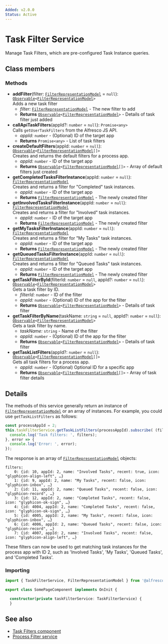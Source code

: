 ```yaml
---
Added: v2.0.0
Status: Active
---
```


# Task Filter Service

Manage Task Filters, which are pre-configured Task Instance queries. 

## Class members

### Methods

-   **addFilter**(filter: [`FilterRepresentationModel`](../../lib/process-services/task-list/models/filter.model.ts) = `null`): [`Observable`](http://reactivex.io/documentation/observable.html)`<`[`FilterRepresentationModel`](../../lib/process-services/task-list/models/filter.model.ts)`>`<br/>
    Adds a new task filter
    -   _filter:_ [`FilterRepresentationModel`](../../lib/process-services/task-list/models/filter.model.ts)  - The new filter to add
    -   **Returns** [`Observable`](http://reactivex.io/documentation/observable.html)`<`[`FilterRepresentationModel`](../../lib/process-services/task-list/models/filter.model.ts)`>` - Details of task filter just added
-   **callApiTaskFilters**(appId?: `number` = `null`): `Promise<any>`<br/>
    Calls `getUserTaskFilters` from the Alfresco JS API.
    -   _appId:_ `number`  - (Optional) ID of the target app
    -   **Returns** `Promise<any>` - List of task filters
-   **createDefaultFilters**(appId: `number` = `null`): [`Observable`](http://reactivex.io/documentation/observable.html)`<`[`FilterRepresentationModel`](../../lib/process-services/task-list/models/filter.model.ts)`[]>`<br/>
    Creates and returns the default filters for a process app.
    -   _appId:_ `number`  - ID of the target app
    -   **Returns** [`Observable`](http://reactivex.io/documentation/observable.html)`<`[`FilterRepresentationModel`](../../lib/process-services/task-list/models/filter.model.ts)`[]>` - Array of default filters just created
-   **getCompletedTasksFilterInstance**(appId: `number` = `null`): [`FilterRepresentationModel`](../../lib/process-services/task-list/models/filter.model.ts)<br/>
    Creates and returns a filter for "Completed" task instances.
    -   _appId:_ `number`  - ID of the target app
    -   **Returns** [`FilterRepresentationModel`](../../lib/process-services/task-list/models/filter.model.ts) - The newly created filter
-   **getInvolvedTasksFilterInstance**(appId: `number` = `null`): [`FilterRepresentationModel`](../../lib/process-services/task-list/models/filter.model.ts)<br/>
    Creates and returns a filter for "Involved" task instances.
    -   _appId:_ `number`  - ID of the target app
    -   **Returns** [`FilterRepresentationModel`](../../lib/process-services/task-list/models/filter.model.ts) - The newly created filter
-   **getMyTasksFilterInstance**(appId: `number` = `null`): [`FilterRepresentationModel`](../../lib/process-services/task-list/models/filter.model.ts)<br/>
    Creates and returns a filter for "My Tasks" task instances.
    -   _appId:_ `number`  - ID of the target app
    -   **Returns** [`FilterRepresentationModel`](../../lib/process-services/task-list/models/filter.model.ts) - The newly created filter
-   **getQueuedTasksFilterInstance**(appId: `number` = `null`): [`FilterRepresentationModel`](../../lib/process-services/task-list/models/filter.model.ts)<br/>
    Creates and returns a filter for "Queued Tasks" task instances.
    -   _appId:_ `number`  - ID of the target app
    -   **Returns** [`FilterRepresentationModel`](../../lib/process-services/task-list/models/filter.model.ts) - The newly created filter
-   **getTaskFilterById**(filterId: `number` = `null`, appId?: `number` = `null`): [`Observable`](http://reactivex.io/documentation/observable.html)`<`[`FilterRepresentationModel`](../../lib/process-services/task-list/models/filter.model.ts)`>`<br/>
    Gets a task filter by ID.
    -   _filterId:_ `number`  - ID of the filter
    -   _appId:_ `number`  - (Optional) ID of the app for the filter
    -   **Returns** [`Observable`](http://reactivex.io/documentation/observable.html)`<`[`FilterRepresentationModel`](../../lib/process-services/task-list/models/filter.model.ts)`>` - Details of task filter
-   **getTaskFilterByName**(taskName: `string` = `null`, appId?: `number` = `null`): [`Observable`](http://reactivex.io/documentation/observable.html)`<`[`FilterRepresentationModel`](../../lib/process-services/task-list/models/filter.model.ts)`>`<br/>
    Gets a task filter by name.
    -   _taskName:_ `string`  - Name of the filter
    -   _appId:_ `number`  - (Optional) ID of the app for the filter
    -   **Returns** [`Observable`](http://reactivex.io/documentation/observable.html)`<`[`FilterRepresentationModel`](../../lib/process-services/task-list/models/filter.model.ts)`>` - Details of task filter
-   **getTaskListFilters**(appId?: `number` = `null`): [`Observable`](http://reactivex.io/documentation/observable.html)`<`[`FilterRepresentationModel`](../../lib/process-services/task-list/models/filter.model.ts)`[]>`<br/>
    Gets all task filters for a process app.
    -   _appId:_ `number`  - (Optional) Optional ID for a specific app
    -   **Returns** [`Observable`](http://reactivex.io/documentation/observable.html)`<`[`FilterRepresentationModel`](../../lib/process-services/task-list/models/filter.model.ts)`[]>` - Array of task filter details

## Details

The methods of this service generally return an instance of [`FilterRepresentationModel`](../../lib/process-services/task-list/models/filter.model.ts) or
an array of instances. For example, you could use `getTaskListFilters` as follows:

```ts
const processAppId = 2;
this.taskFilterService.getTaskListFilters(processAppId).subscribe( (filters: FilterRepresentationModel[]) => {
  console.log('Task filters: ', filters);
}, error => {
  console.log('Error: ', error);
});
```

The response is an array of [`FilterRepresentationModel`](../../lib/process-services/task-list/models/filter.model.ts) objects:

    filters:  
        0: {id: 10, appId: 2, name: "Involved Tasks", recent: true, icon: "glyphicon-align-left", …}
        1: {id: 9, appId: 2, name: "My Tasks", recent: false, icon: "glyphicon-inbox", …}
        2: {id: 11, appId: 2, name: "Queued Tasks", recent: false, icon: "glyphicon-record", …}
        3: {id: 12, appId: 2, name: "Completed Tasks", recent: false, icon: "glyphicon-ok-sign", …}
        4: {id: 4004, appId: 2, name: "Completed Tasks", recent: false, icon: "glyphicon-ok-sign", …}
        5: {id: 4005, appId: 2, name: "My Tasks", recent: false, icon: "glyphicon-inbox", …}
        6: {id: 4006, appId: 2, name: "Queued Tasks", recent: false, icon: "glyphicon-record", …}
        7: {id: 4007, appId: 2, name: "Involved Tasks", recent: false, icon: "glyphicon-align-left", …}

These filters can now be used to get matching task instances for the process app with ID 2, 
such as 'Involved Tasks', 'My Tasks', 'Queued Tasks', and 'Completed Tasks'.

### Importing

```ts
import { TaskFilterService, FilterRepresentationModel } from '@alfresco/adf-process-services';

export class SomePageComponent implements OnInit {

  constructor(private taskFilterService: TaskFilterService) {
  }
```

## See also

-   [Task Filters component](task-filters.component.md)
-   [Process Filter service](process-filter.service.md)
